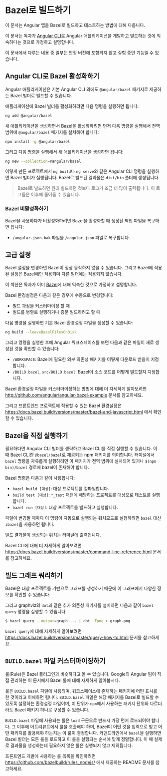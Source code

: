 <!--
# Building with Bazel
-->
# Bazel로 빌드하기

<!--
This guide explains how to build and test Angular apps with Bazel.
-->
이 문서는 Angular 앱을 Bazel로 빌드하고 테스트하는 방법에 대해 다룹니다.


<div class="alert is-helpful">

<!--
This guide assumes you are already familiar with developing and building Angular applications using the [CLI](cli).

It describes features which are part of Angular Labs, and are not considered a stable, supported API.
-->
이 문서는 독자가 [Angular CLI](cli)로 Angular 애플리케이션을 개발하고 빌드하는 것에 익숙하다는 것으로 가정하고 설명합니다.

이 문서에서 다루는 내용 중 일부는 안정 버전에 포함되지 않고 실험 중인 기능일 수 있습니다.

</div>

<!--
## Using Bazel with the Angular CLI
-->
## Angular CLI로 Bazel 활성화하기

<!--
The `@angular/bazel` package provides a builder that allows Angular CLI to use Bazel as the build tool.

To opt-in an existing application, run
-->
Angular 애플리케이션은 기본 Angular CLI 외에도 `@angular/bazel` 패키지로 제공하는 Bazel 빌더로 빌드할 수 있습니다.

애플리케이션에 Bazel 빌더를 활성화하려면 다음 명령을 실행하면 됩니다:

```sh
ng add @angular/bazel
```

<!--
To use Bazel in a new application, first install `@angular/bazel` globally
-->
새 애플리케이션을 생성하면서 Bazel을 활성화하려면 먼저 다음 명령을 실행해서 전역 범위에 `@angular/bazel` 패키지를 설치해야 합니다:

```sh
npm install -g @angular/bazel
```

<!--
then create the new application with
-->
그리고 다음 명령을 실행해서 새 애플리케이션을 생성하면 됩니다:

```sh
ng new --collection=@angular/bazel
```

<!--
Now when you use Angular CLI build commands such as `ng build` and `ng serve`,
Bazel is used behind the scenes.
Outputs from Bazel appear in the `dist/bin` folder.

> The command-line output includes extra logging from Bazel.
> We plan to reduce this in the future.
-->
이렇게 만든 프로젝트에서 `ng build`나 `ng serve`와 같은 Angular CLI 명령을 실행하면 Bazel 빌더가 실행됩니다.
Bazel로 빌드된 결과물은 `dist/bin` 폴더에 생성됩니다.

> Bazel로 빌드하면 원래 빌드하던 것보다 로그가 조금 더 많이 출력됩니다.
> 이 로그들은 이후에 줄어들 수 있습니다.

<!--
### Removing Bazel
-->
### Bazel 비활성화하기


<!--
If you need to opt-out from using Bazel, you can restore the backup files:

- `/angular.json.bak` replaces `/angular.json`
-->
Bazel을 사용하다가 비활성화하려면 Bazel을 활성화할 때 생성된 백업 파일을 복구하면 됩니다:

- `/angular.json.bak` 파일을 `/angular.json` 파일로 복구합니다.

<!--
## Advanced configuration
-->
## 고급 설정

<div class="alert is-helpful">

<!--
Editing the Bazel configuration may prevent you opting out of Bazel.
Custom behaviors driven by Bazel won't be available in other Builders.

This section assumes you are familiar with [Bazel](https://docs.bazel.build).
-->
Bazel 설정을 변경하면 Bazel이 정상 동작하지 않을 수 있습니다.
그리고 Bazel에 적용된 설정은 Bazel에만 적용되며 다른 빌더에는 적용되지 않습니다.

이 섹션은 독자가 이미 [Bazel](https://docs.bazel.build)에 대해 익숙한 것으로 가정하고 설명합니다.

</div>

<!--
You can manually adjust the Bazel configuration to:

* customize the build steps
* parallellize the build for scale and incrementality

Create the initial Bazel configuration files by running the following command:
-->
Bazel 환경설정은 다음과 같은 경우에 수동으로 변경합니다:

* 빌드 과정을 커스터마이징 할 때
* 빌드를 병렬로 실행하거나 증분 빌드하려고 할 때

다음 명령을 실행하면 기본 Bazel 환경설정 파일을 생성할 수 있습니다:

```sh
ng build --leaveBazelFilesOnDisk
```

<!--
Now you'll find new files in the Angular workspace:

* `/WORKSPACE` tells Bazel how to download external dependencies.
* `/BUILD.bazel` and `/src/BUILD.bazel` tell Bazel about your source code.

You can find a full-featured example with custom Bazel configurations at https://github.com/bazelbuild/rules_nodejs/tree/master/examples/angular.

Documentation for using Bazel for frontend projects is linked from https://docs.bazel.build/versions/master/bazel-and-javascript.html.
-->
그리고 명령을 실행한 후에 Angular 워크스페이스를 보면 다음과 같은 파일이 새로 생성된 것을 확인할 수 있습니다:

* `/WORKSPACE`: Bazel에 필요한 외부 의존성 패키지를 어떻게 다운로드 받을지 지정합니다.
* `/BUILD.bazel`, `src/BUILD.bazel`: Bazel이 소스 코드를 어떻게 빌드할지 지정합니다.

Bazel 환경설정 파일을 커스터마이징하는 방법에 대해 더 자세하게 알아보려면 http://github.com/angular/angular-bazel-example 문서를 참고하세요.

그리고 프론트엔드 프로젝트에 적용할 수 있는 Bazel 환경설정은 https://docs.bazel.build/versions/master/bazel-and-javascript.html 에서 확인할 수 있습니다.


<!--
## Running Bazel directly
-->
## Bazel을 직접 실행하기

<!--
In some cases you'll want to bypass the Angular CLI builder, and run the Bazel CLI directly.
The Bazel CLI is in the `@bazel/bazel` npm package.
You can install it globally to get the `bazel` command in your path, or use `$(npm bin)/bazel` in place of bazel below.

The common commands in Bazel are:

* `bazel build [targets]`: Compile the default output artifacts of the given targets.
* `bazel test [targets]`: For whichever `*_test` targets are found in the patterns, run the tests.
* `bazel run [target]`: Compile the program represented by target, and then run it.

To repeat the command any time the inputs change (watch mode), replace `bazel` with `ibazel` in these commands.

The output locations are printed in the output.

Full documentation for the Bazel CLI is at https://docs.bazel.build/versions/master/command-line-reference.html.
-->
필요하다면 Angular CLI 빌더를 생략하고 Bazel CLI를 직접 실행할 수 있습니다.
이 때 Bazel CLI란 `@bazel/bazel`로 제공되는 npm 패키지를 의미합니다.
터미널에서 `bazel` 명령을 자유롭게 실행하려면 이 패키지가 전역 범위에 설치되어 있거나 `$(npm bin)/bazel` 경로에 bazel이 존재해야 합니다.

Bazel 명령은 다음과 같이 사용합니다:

* `bazel build [대상]`: 대상 프로젝트를 컴파일합니다.
* `build test [대상]`: `*_test` 패턴에 해당하는 프로젝트를 대상으로 테스트를 실행합니다.
* `bazel run [대상]`: 대상 프로젝트를 빌드하고 실행합니다.

파일이 변경될 때마다 이 명령이 자동으로 실행되는 워치모드로 실행하려면 `bazel` 대신 `ibazel`을 사용하면 됩니다.

빌드 결과물이 생성되는 위치는 터미널에 출력됩니다.

Bazel CLI에 대해 더 자세하게 알아보려면 https://docs.bazel.build/versions/master/command-line-reference.html 문서를 참고하세요.


<!--
## Querying the build graph
-->
## 빌드 그래프 쿼리하기

<!--
Because Bazel constructs a graph out of your targets, you can find lots of useful information.

Using the graphviz optional dependency, you'll have a program `dot`, which you can use with `bazel query`:
-->
Bazel은 대상 프로젝트를 기반으로 그래프를 생성하기 때문에 이 그래프에서 다양한 정보를 확인할 수 있습니다.

그리고 graphviz와 `dot`과 같은 추가 의존성 패키지를 설치하면 다음과 같이 `bazel query` 명령을 실행할 수 있습니다.


```bash
$ bazel query --output=graph ... | dot -Tpng > graph.png
```

<!--
See https://docs.bazel.build/versions/master/query-how-to.html for more details on `bazel query`.
-->
`bazel query`에 대해 자세하게 알아보려면 https://docs.bazel.build/versions/master/query-how-to.html 문서를 참고하세요.


<!--
## Customizing `BUILD.bazel` files
-->
## `BUILD.bazel` 파일 커스터마이징하기

<!--
"Rules" are like plugins for Bazel. Many rule sets are available. This guide documents the ones maintained by the Angular team at Google.

Rules are used in `BUILD.bazel` files, which are markers for the packages in your workspace. Each `BUILD.bazel` file declares a separate package to Bazel, though you can have more coarse-grained distributions so that the packages you publish (for example, to `npm`) can be made up of many Bazel packages.

In the `BUILD.bazel` file, each rule must first be imported, using the `load` statement. Then the rule is called with some attributes, and the result of calling the rule is that you've declared to Bazel how it can derive some outputs given some inputs and dependencies. Then later, when you run a `bazel` command line, Bazel loads all the rules you've declared to determine an absolute ordering of what needs to be run. Note that only the rules needed to produce the requested output will actually be executed.

A list of common rules for frontend development is documented in the README at https://github.com/bazelbuild/rules_nodejs/.
-->
룰(Rule)은 Bazel 플러그인과 비슷하다고 볼 수 있습니다. Google의 Angular 팀이 직접 관리하는 이 문서에서 Bazel 룰에 대해 자세하게 알아봅시다.

룰은 `BUILD.bazel` 파일에 사용되며, 워크스페이스에 존재하는 패키지에 어떤 표시를 한 것이라고 이해하면 됩니다. `BUILD.bazel` 파일은 해당 패키지를 Bazel로 빌드할 수 있도록 설정하는 환경설정 파일이며, 이 단위가 `npm`에서 사용하는 패키지 단위와 다르더라도 Bazel 패키지 하나로 구성할 수 있습니다.

`BUILD.bazel` 파일에 사용되는 룰은 `load` 구문으로 반드시 가장 먼저 로드되어야 합니다. 그 이후에 어트리뷰트에서 룰을 호출해야 하며, Bazel이 어떤 것을 입력으로 받고 어떤 패키지를 활용해야 하는지는 이 룰이 결정합니다.
커맨드라인에서 `bazel`을 실행하면 Bazel 빌더는 모든 룰을 로드하고 이 룰을 실행되는 순서에 맞게 정렬합니다. 이 때 실제로 결과물을 생성하는데 필요하지 않은 룰은 실행되지 않고 제외됩니다.

프론트엔드 개발에 사용하는 룰 목록을 확인하려면 https://github.com/bazelbuild/rules_nodejs/ 에서 제공하는 README 문서를 참고하세요.

